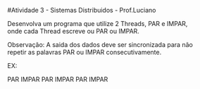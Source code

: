 #Atividade 3 - Sistemas Distribuidos - Prof.Luciano

<p>Desenvolva um programa que utilize 2 Threads, PAR e IMPAR,<br> onde cada Thread escreve ou PAR ou IMPAR.<br>

Observação: A saida dos dados deve ser sincronizada para não<br> repetir as palavras PAR ou IMPAR consecutivamente.<br> 

EX:<br> 

PAR IMPAR PAR IMPAR PAR IMPAR</p>